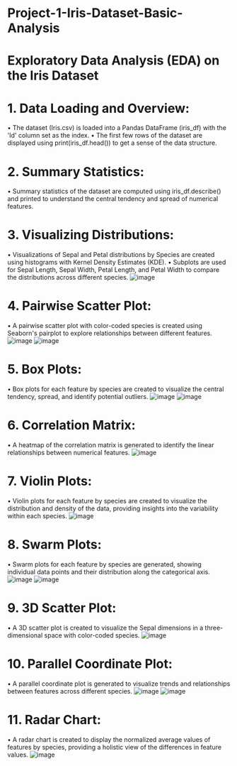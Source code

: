 # Project-1-Iris-Dataset-Basic-Analysis

# Exploratory Data Analysis (EDA) on the Iris Dataset

# 1.	Data Loading and Overview:
•	The dataset (Iris.csv) is loaded into a Pandas DataFrame (iris_df) with the 'Id' column set as the index.
•	The first few rows of the dataset are displayed using print(iris_df.head()) to get a sense of the data structure.

# 2.	Summary Statistics:
•	Summary statistics of the dataset are computed using iris_df.describe() and printed to understand the central tendency and spread of numerical features.

# 3.	Visualizing Distributions:
•	Visualizations of Sepal and Petal distributions by Species are created using histograms with Kernel Density Estimates (KDE).
•	Subplots are used for Sepal Length, Sepal Width, Petal Length, and Petal Width to compare the distributions across different species.
![image](https://github.com/Vinod-Ghanchi/Project-1-Iris-Dataset-Basic-Analysis/assets/80514865/3b4cee9b-3e0a-4b28-acc0-3fed07d9bf87)

# 4.	Pairwise Scatter Plot:
•	A pairwise scatter plot with color-coded species is created using Seaborn's pairplot to explore relationships between different features.
![image](https://github.com/Vinod-Ghanchi/Project-1-Iris-Dataset-Basic-Analysis/assets/80514865/1ac0a488-c540-4a82-9345-1f383516224d)
![image](https://github.com/Vinod-Ghanchi/Project-1-Iris-Dataset-Basic-Analysis/assets/80514865/dd782aef-e2c6-4a5c-855b-def328b5a1f1)

# 5.	Box Plots:
•	Box plots for each feature by species are created to visualize the central tendency, spread, and identify potential outliers.
![image](https://github.com/Vinod-Ghanchi/Project-1-Iris-Dataset-Basic-Analysis/assets/80514865/3a0608f0-1951-4bb3-a6af-18bc87ddf278)
![image](https://github.com/Vinod-Ghanchi/Project-1-Iris-Dataset-Basic-Analysis/assets/80514865/98936c11-8ec7-42db-8aec-bad480b6f3b3)


# 6.	Correlation Matrix:
•	A heatmap of the correlation matrix is generated to identify the linear relationships between numerical features.
![image](https://github.com/Vinod-Ghanchi/Project-1-Iris-Dataset-Basic-Analysis/assets/80514865/2f5bf264-112e-4dcc-9999-75ff5fb744b2)


# 7.	Violin Plots:
•	Violin plots for each feature by species are created to visualize the distribution and density of the data, providing insights into the variability within each species.
![image](https://github.com/Vinod-Ghanchi/Project-1-Iris-Dataset-Basic-Analysis/assets/80514865/f6716848-9a46-4813-8604-e2b32a0c3eed)

# 8.	Swarm Plots:
•	Swarm plots for each feature by species are generated, showing individual data points and their distribution along the categorical axis.
![image](https://github.com/Vinod-Ghanchi/Project-1-Iris-Dataset-Basic-Analysis/assets/80514865/dcb1bff1-a55f-441e-92d7-aa170498e7bb)
![image](https://github.com/Vinod-Ghanchi/Project-1-Iris-Dataset-Basic-Analysis/assets/80514865/d585b38f-e5e1-48d4-9740-39de2da8c27a)


# 9.	3D Scatter Plot:
•	A 3D scatter plot is created to visualize the Sepal dimensions in a three-dimensional space with color-coded species.
![image](https://github.com/Vinod-Ghanchi/Project-1-Iris-Dataset-Basic-Analysis/assets/80514865/eaa73f4b-accc-4b4b-88cf-c60f30c5538f)


# 10.	Parallel Coordinate Plot:
•	A parallel coordinate plot is generated to visualize trends and relationships between features across different species.
![image](https://github.com/Vinod-Ghanchi/Project-1-Iris-Dataset-Basic-Analysis/assets/80514865/5832ed94-4645-4891-af2e-e10f0ed388d2)
![image](https://github.com/Vinod-Ghanchi/Project-1-Iris-Dataset-Basic-Analysis/assets/80514865/b14b3bd9-1273-4f00-9b7e-d07db8067e58)

# 11.	Radar Chart:
•	A radar chart is created to display the normalized average values of features by species, providing a holistic view of the differences in feature values.
![image](https://github.com/Vinod-Ghanchi/Project-1-Iris-Dataset-Basic-Analysis/assets/80514865/61bfec70-802d-42f3-9ab2-fd3dcc5b6ab7)

